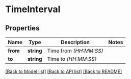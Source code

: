 # TimeInterval

## Properties
Name | Type | Description | Notes
------------ | ------------- | ------------- | -------------
**from** | **string** | Time from *(HH:MM:SS)* | 
**to** | **string** | Time to *(HH:MM:SS)* | 

[[Back to Model list]](../../README.md#documentation-for-models) [[Back to API list]](../../README.md#documentation-for-api-endpoints) [[Back to README]](../../README.md)

